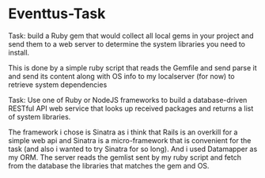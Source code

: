 # Eventtus-Task

Task:  build a Ruby gem that would collect all local gems in your project and send them to a web server to determine the system libraries you need to install.

This is done by a simple ruby script that reads the Gemfile and send parse it and send its content along with OS info to my localserver (for now) to retrieve system dependencies

Task:  Use one of Ruby or NodeJS frameworks to build a database-driven RESTful API web service that looks up received packages and returns a list of system libraries. 

The framework i chose is Sinatra as i think that Rails is an overkill for a simple web  api and Sinatra is a micro-framework that is convenient for the task (and also i wanted to try Sinatra for so long). And i used Datamapper as my ORM. 
The server reads the gemlist sent by my ruby script and fetch from the database the libraries that matches the gem and OS.

